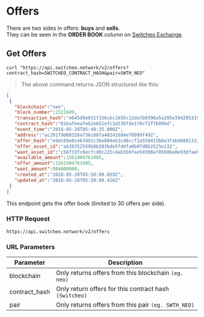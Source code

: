 # Offers

There are two sides in offers: **buys** and **sells**. </br>
They can be seen in the **ORDER BOOK** column on [Switcheo Exchange](https://switcheo.exchange).


## Get Offers
 
 ```shell
 curl "https://api.switcheo.network/v2/offers?contract_hash=SWITCHEO_CONTRACT_HASH&pair=SWTH_NEO"
 ```
 
 > The above command returns JSON structured like this:
 
 ```json
 [
  {
    "blockchain":"neo",
    "block_number":2321609,
    "transaction_hash":"e645d9e031f336cbc1655c12da7b0396a5a205e3942053192744258f60a9dcba",
    "contract_hash":"01bafeeafe62e651efc3a530fde170cf2f7b09bd",
    "event_time":"2018-05-28T05:49:25.000Z",
    "address":"ac20179d08326a736c08fa40242dd4e70999f492",
    "offer_hash":"e9dc69e0ce63491c36e804eb3cd8ccf2a550415b6e3fabd6881322cd7cb118a7",
    "offer_asset_id":"ab38352559b8b203bde5fddfa0b07d8b2525e132",
    "want_asset_id":"c56f33fc6ecfcd0c225c4ab356fee59390af8560be0e930faebe74a6daff7c9b",
    "available_amount":1561904761905,
    "offer_amount":1561904761905,
    "want_amount":984000000,
    "created_at":"2018-05-28T05:50:09.039Z",
    "updated_at":"2018-05-28T05:50:09.426Z"
  }
 ]
 ```
 
 This endpoint gets the offer book (limited to 30 offers per side).
 
 ### HTTP Request
 
 `https://api.switcheo.network/v2/offers`
 
 ### URL Parameters
 
Parameter | Description
--------- | -----------
  blockchain | Only returns offers from this blockchain `(eg. neo)`
  contract_hash | Only return offers for this contract hash `(Switcheo)`
  pair | Only returns offers from this pair `(eg. SWTH_NEO)`
